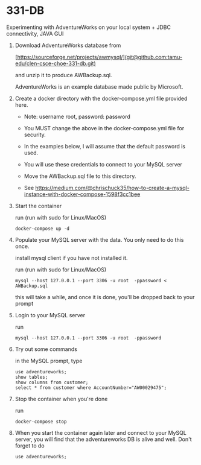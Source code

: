 
# 331-DB 

Experimenting with AdventureWorks on your local system  + JDBC connectivity, JAVA GUI 

1. Download AdventureWorks database from

   [https://sourceforge.net/projects/awmysql/](git@github.com:tamu-edu/clen-csce-choe-331-db.git)

   and unzip it to produce AWBackup.sql. 

   AdventureWorks is an example database made public by Microsoft.

2. Create a docker directory with the docker-compose.yml file provided here.

   * Note: username root, password: password 
   * You MUST change the above in the docker-compose.yml file for security.
   * In the examples below, I will assume that the default password is used.
   * You will use these credentials to connect to your MySQL server
   * Move the AWBackup.sql file to this directory.

   *  See https://medium.com/@chrischuck35/how-to-create-a-mysql-instance-with-docker-compose-1598f3cc1bee 

3. Start the container

   run (run with sudo for Linux/MacOS)

   ```
   docker-compose up -d
   ```

4. Populate your MySQL server with the data. You only need to do this once.

   install mysql client if you have not installed it.

   run (run with sudo for Linux/MacOS)
   ```
   mysql --host 127.0.0.1 --port 3306 -u root  -ppassword < AWBackup.sql 
   ```

   this will take a while, and once it is done, you'll be dropped back to your prompt

5. Login to your MySQL server

   run
   
   ```
   mysql --host 127.0.0.1 --port 3306 -u root  -ppassword
   ```
6. Try out some commands

   in the MySQL prompt, type

   ```
   use adventureworks; 
   show tables;
   show columns from customer;
   select * from customer where AccountNumber="AW00029475";
   ```

7. Stop the container when you're done

   run

   ```
   docker-compose stop 
   ```

8. When you start the container again later and connect to your MySQL server,
you will find that the adventureworks DB is alive and well. Don't forget to do

   ```
   use adventureworks;
   ```


